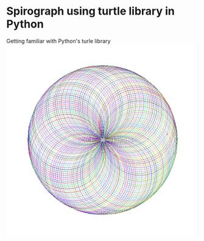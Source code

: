 # Spirograph using turtle library in Python

Getting familiar with  Python's turle library
![Screenshot](spirograph.png)
